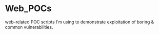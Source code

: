 # Web_POCs

web-related POC scripts I'm using to demonstrate exploitation of boring & common vulnerabilities.
